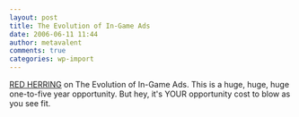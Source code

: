 ```yaml
---
layout: post
title: The Evolution of In-Game Ads
date: 2006-06-11 11:44
author: metavalent
comments: true
categories: wp-import
---
```

<a href="https://www.redherring.com/article.aspx?a=17177">RED HERRING</a> on The Evolution of In-Game Ads.  This is a huge, huge, huge one-to-five year opportunity.  But hey, it's YOUR opportunity cost to blow as you see fit.

